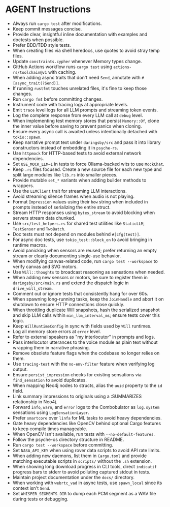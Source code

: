 # AGENT Instructions
- Always run `cargo test` after modifications.
- Keep commit messages concise.
- Provide clear, insightful inline documentation with examples and doctests when possible.
- Prefer BDD/TDD style tests.
- When creating files via shell heredocs, use quotes to avoid stray temp files.
- Update `constraints.cypher` whenever Memory types change.
- GitHub Actions workflow runs `cargo test` using `actions-rs/toolchain@v1` with caching.
- When adding async traits that don't need `Send`, annotate with `#[async_trait(?Send)]`.
- If running `rustfmt` touches unrelated files, it's fine to keep those changes.
- Run `cargo fmt` before committing changes.
- Instrument code with tracing logs at appropriate levels.
- Emit `trace` level logs for all LLM prompts and streaming token events.
- Log the complete response from every LLM call at `debug` level.
- When implementing test memory stores that persist `Memory::Of`, clone the inner
  value before saving to prevent panics when cloning.
- Ensure every async call is awaited unless intentionally detached with
  `tokio::spawn`.
- Keep narrative prompt text under `daringsby/src` and pass it into library
  constructors instead of embedding it in `psyche-rs`.
- Use `httpmock` for HTTP-based tests to avoid external network dependencies.
- Set `USE_MOCK_LLM=1` in tests to force Ollama-backed wits to use `MockChat`.
- Keep `.rs` files focused. Create a new source file for each new type and split
  large modules like `lib.rs` into smaller pieces.
- Provide mutable `set_*` variants when adding builder methods to wrappers.
- Use the `LLMClient` trait for streaming LLM interactions.
- Avoid streaming silence frames when audio is not playing.
- Format `Impression` values using their `how` string when included in prompts
  instead of serializing the entire struct.
- Stream HTTP responses using `bytes_stream` to avoid blocking when servers
    stream data chunked.
- Use `src/test_helpers.rs` for shared test utilities like `StaticLLM`,
  `TestSensor` and `TwoBatch`.
- Doc tests must not depend on modules behind `#[cfg(test)]`.
- For async doc tests, use `tokio_test::block_on` to avoid bringing in runtime macros.
- Avoid panicking when sensors are reused; prefer returning an empty stream or
  clearly documenting single-use behavior.
- When modifying canvas-related code, run `cargo test --workspace` to verify
  canvas and SVG motors.
- Use `Will::thoughts` to broadcast reasoning as sensations when needed.
- When adding new sensors or motors, be sure to register them in `daringsby/src/main.rs`
  and extend the dispatch logic in `drive_will_stream`.
- Comment out or ignore tests that consistently hang for over 60s.
- When spawning long-running tasks, keep the `JoinHandle` and abort it on
  shutdown to ensure HTTP connections close quickly.
- When throttling duplicate Will snapshots, hash the serialized snapshot and
  skip LLM calls within `min_llm_interval_ms`; ensure tests cover this logic.
- Keep `WillRuntimeConfig` in sync with fields used by `Will` runtimes.
- Log all memory store errors at `error` level.
- Refer to external speakers as "my interlocutor" in prompts and logs.
- Pass interlocutor utterances to the voice module as plain text without
  wrapping them in narrative phrasing.
- Remove obsolete feature flags when the codebase no longer relies on them.
- Use `tracing-test` with the `no-env-filter` feature when verifying log output.
- Ensure `persist_impression` checks for existing sensations via `find_sensation` to avoid duplicates.
- When mapping Neo4j nodes to structs, alias the `uuid` property to the `id` field.
- Link summary impressions to originals using a :SUMMARIZES relationship in Neo4j.
- Forward `info`, `warn`, and `error` logs to the Combobulator as
  `log.system` sensations using `LogSensationLayer`.
- Prefer `smartcore` over `linfa` for ML tasks to avoid heavy dependencies.
- Gate heavy dependencies like OpenCV behind optional Cargo features to keep
  compile times manageable.
- When OpenCV isn't available, run tests with `--no-default-features`.
- Follow the psyche-os directory structure in README.
- Run `cargo test --workspace` before committing.
- Set `NASA_API_KEY` when using rover data scripts to avoid API rate limits.
- When adding new daemons, list them in `Cargo.toml` and provide matching
  executable scripts in `scripts/` without the `.sh` extension.
- When showing long download progress in CLI tools, direct `indicatif`
  progress bars to stderr to avoid polluting captured stdout in tests.
- Maintain project documentation under the `docs/` directory.
- When working with `webrtc_vad` in async tests, use `spawn_local` since its
  context isn't `Send`.
- Set `WHISPER_SEGMENTS_DIR` to dump each PCM segment as a WAV file during tests
  or debugging.
